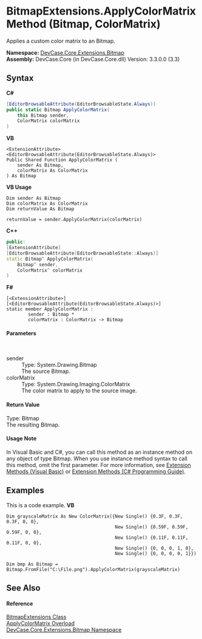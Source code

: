 # BitmapExtensions.ApplyColorMatrix Method (Bitmap, ColorMatrix)
 

Applies a custom color matrix to an Bitmap.

**Namespace:**&nbsp;<a href="N_DevCase_Core_Extensions_Bitmap">DevCase.Core.Extensions.Bitmap</a><br />**Assembly:**&nbsp;DevCase.Core (in DevCase.Core.dll) Version: 3.3.0.0 (3.3)

## Syntax

**C#**<br />
``` C#
[EditorBrowsableAttribute(EditorBrowsableState.Always)]
public static Bitmap ApplyColorMatrix(
	this Bitmap sender,
	ColorMatrix colorMatrix
)
```

**VB**<br />
``` VB
<ExtensionAttribute>
<EditorBrowsableAttribute(EditorBrowsableState.Always)>
Public Shared Function ApplyColorMatrix ( 
	sender As Bitmap,
	colorMatrix As ColorMatrix
) As Bitmap
```

**VB Usage**<br />
``` VB Usage
Dim sender As Bitmap
Dim colorMatrix As ColorMatrix
Dim returnValue As Bitmap

returnValue = sender.ApplyColorMatrix(colorMatrix)
```

**C++**<br />
``` C++
public:
[ExtensionAttribute]
[EditorBrowsableAttribute(EditorBrowsableState::Always)]
static Bitmap^ ApplyColorMatrix(
	Bitmap^ sender, 
	ColorMatrix^ colorMatrix
)
```

**F#**<br />
``` F#
[<ExtensionAttribute>]
[<EditorBrowsableAttribute(EditorBrowsableState.Always)>]
static member ApplyColorMatrix : 
        sender : Bitmap * 
        colorMatrix : ColorMatrix -> Bitmap 

```


#### Parameters
&nbsp;<dl><dt>sender</dt><dd>Type: System.Drawing.Bitmap<br />The source Bitmap.</dd><dt>colorMatrix</dt><dd>Type: System.Drawing.Imaging.ColorMatrix<br />The color matrix to apply to the source image.</dd></dl>

#### Return Value
Type: Bitmap<br />The resulting Bitmap.

#### Usage Note
In Visual Basic and C#, you can call this method as an instance method on any object of type Bitmap. When you use instance method syntax to call this method, omit the first parameter. For more information, see <a href="https://docs.microsoft.com/dotnet/visual-basic/programming-guide/language-features/procedures/extension-methods">Extension Methods (Visual Basic)</a> or <a href="https://docs.microsoft.com/dotnet/csharp/programming-guide/classes-and-structs/extension-methods">Extension Methods (C# Programming Guide)</a>.

## Examples
This is a code example. 
**VB**<br />
``` VB
Dim grayscaleMatrix As New ColorMatrix({New Single() {0.3F, 0.3F, 0.3F, 0, 0},
                                        New Single() {0.59F, 0.59F, 0.59F, 0, 0},
                                        New Single() {0.11F, 0.11F, 0.11F, 0, 0},
                                        New Single() {0, 0, 0, 1, 0},
                                        New Single() {0, 0, 0, 0, 1}})

Dim bmp As Bitmap = Bitmap.FromFile("C:\File.png").ApplyColorMatrix(grayscaleMatrix)
```


## See Also


#### Reference
<a href="T_DevCase_Core_Extensions_Bitmap_BitmapExtensions">BitmapExtensions Class</a><br /><a href="Overload_DevCase_Core_Extensions_Bitmap_BitmapExtensions_ApplyColorMatrix">ApplyColorMatrix Overload</a><br /><a href="N_DevCase_Core_Extensions_Bitmap">DevCase.Core.Extensions.Bitmap Namespace</a><br />